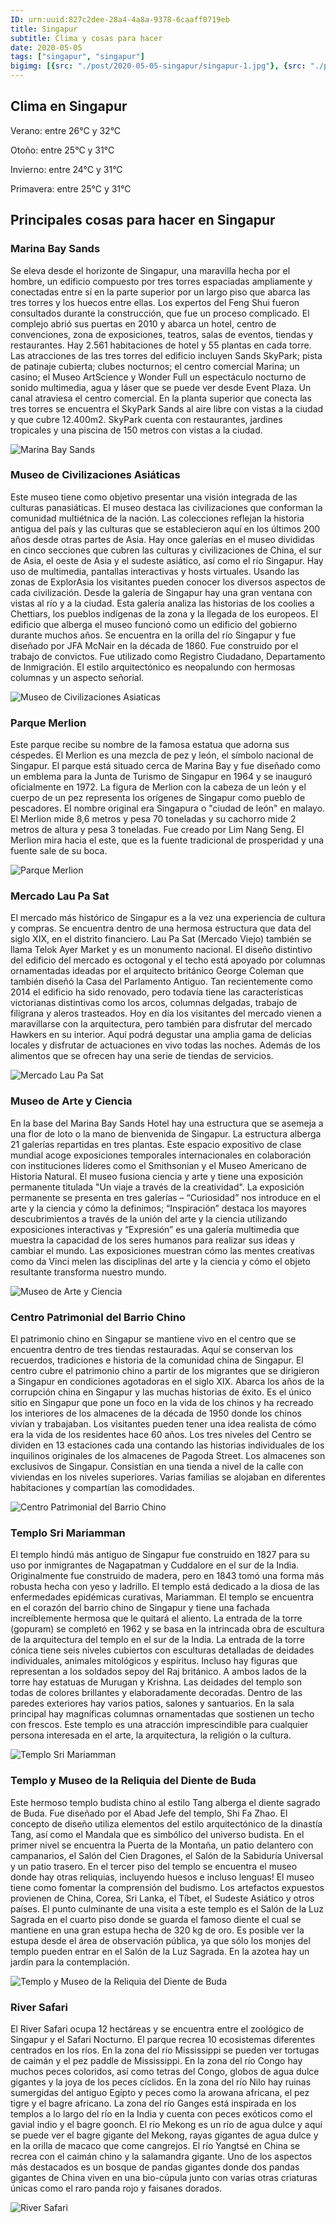 ```yaml
---
ID: urn:uuid:827c2dee-28a4-4a8a-9378-6caaff0719eb
title: Singapur
subtitle: Clima y cosas para hacer
date: 2020-05-05
tags: ["singapur", "singapur"]
bigimg: [{src: "./post/2020-05-05-singapur/singapur-1.jpg"}, {src: "./post/2020-05-05-singapur/singapur-2.jpg"}, {src: "./post/2020-05-05-singapur/singapur-3.jpg"}]
---
```

 
## Clima en Singapur
Verano: entre 26°C y 32°C
 
Otoño: entre 25°C y 31°C
 
Invierno: entre 24°C y 31°C
 
Primavera: entre 25°C y 31°C
 
## Principales cosas para hacer en Singapur
 
### Marina Bay Sands
Se eleva desde el horizonte de Singapur, una maravilla hecha por el hombre, un edificio compuesto por tres torres espaciadas ampliamente y conectadas entre sí en la parte superior por un largo piso que abarca las tres torres y los huecos entre ellas. Los expertos del Feng Shui fueron consultados durante la construcción, que fue un proceso complicado. El complejo abrió sus puertas en 2010 y abarca un hotel, centro de convenciones, zona de exposiciones, teatros, salas de eventos, tiendas y restaurantes. Hay 2.561 habitaciones de hotel y 55 plantas en cada torre. Las atracciones de las tres torres del edificio incluyen Sands SkyPark; pista de patinaje cubierta; clubes nocturnos; el centro comercial Marina; un casino; el Museo ArtScience y Wonder Full un espectáculo nocturno de sonido multimedia, agua y láser que se puede ver desde Event Plaza. Un canal atraviesa el centro comercial.  En la planta superior que conecta las tres torres se encuentra el SkyPark Sands al aire libre con vistas a la ciudad y que cubre 12.400m2. SkyPark cuenta con restaurantes, jardines tropicales y una piscina de 150 metros con vistas a la ciudad. 
 
![Marina Bay Sands](https://images.unsplash.com/photo-1516435579459-3db9e1a5e32a?w=640)
 
### Museo de Civilizaciones Asiáticas
Este museo tiene como objetivo presentar una visión integrada de las culturas panasiáticas. El museo destaca las civilizaciones que conforman la comunidad multiétnica de la nación. Las colecciones reflejan la historia antigua del país y las culturas que se establecieron aquí en los últimos 200 años desde otras partes de Asia. Hay once galerías en el museo divididas en cinco secciones que cubren las culturas y civilizaciones de China, el sur de Asia, el oeste de Asia y el sudeste asiático, así como el río Singapur. Hay uso de multimedia, pantallas interactivas y hosts virtuales. Usando las zonas de ExplorAsia los visitantes pueden conocer los diversos aspectos de cada civilización. Desde la galería de Singapur hay una gran ventana con vistas al río y a la ciudad. Esta galería analiza las historias de los coolies a Chettiars, los pueblos indígenas de la zona y la llegada de los europeos. El edificio que alberga el museo funcionó como un edificio del gobierno durante muchos años. Se encuentra en la orilla del río Singapur y fue diseñado por JFA McNair en la década de 1860. Fue construido por el trabajo de convictos. Fue utilizado como Registro Ciudadano, Departamento de Inmigración. El estilo arquitectónico es neopalundo con hermosas columnas y un aspecto señorial.
 
 
![Museo de Civilizaciones Asiaticas](./singapur-museo-de-civilizaciones-asiaticas.jpg)
 
### Parque Merlion
Este parque recibe su nombre de la famosa estatua que adorna sus céspedes. El Merlion es una mezcla de pez y león, el símbolo nacional de Singapur. El parque está situado cerca de Marina Bay y fue diseñado como un emblema para la Junta de Turismo de Singapur en 1964 y se inauguró oficialmente en 1972. La figura de Merlion con la cabeza de un león y el cuerpo de un pez representa los orígenes de Singapur como pueblo de pescadores. El nombre original era Singapura o "ciudad de león" en malayo. El Merlion mide 8,6 metros y pesa 70 toneladas y su cachorro mide 2 metros de altura y pesa 3 toneladas. Fue creado por Lim Nang Seng. El Merlion mira hacia el este, que es la fuente tradicional de prosperidad y una fuente sale de su boca.

![Parque Merlion](https://images.unsplash.com/photo-1600664356698-8a7a03598096?w=640)
 
### Mercado Lau Pa Sat
El mercado más histórico de Singapur es a la vez una experiencia de cultura y compras. Se encuentra dentro de una hermosa estructura que data del siglo XIX, en el distrito financiero. Lau Pa Sat (Mercado Viejo) también se llama Telok Ayer Market y es un monumento nacional. El diseño distintivo del edificio del mercado es octogonal y el techo está apoyado por columnas ornamentadas ideadas por el arquitecto británico George Coleman que también diseñó la Casa del Parlamento Antiguo. Tan recientemente como 2014 el edificio ha sido renovado, pero todavía tiene las características victorianas distintivas como los arcos, columnas delgadas, trabajo de filigrana y aleros trasteados. Hoy en día los visitantes del mercado vienen a maravillarse con la arquitectura, pero también para disfrutar del mercado Hawkers en su interior. Aquí podrá degustar una amplia gama de delicias locales y disfrutar de actuaciones en vivo todas las noches. Además de los alimentos que se ofrecen hay una serie de tiendas de servicios.
 
 
![Mercado Lau Pa Sat](https://images.unsplash.com/photo-1500956505867-124082952502?w=640)
 
### Museo de Arte y Ciencia
En la base del Marina Bay Sands Hotel hay una estructura que se asemeja a una flor de loto o la mano de bienvenida de Singapur. La estructura alberga 21 galerías repartidas en tres plantas. Este espacio expositivo de clase mundial acoge exposiciones temporales internacionales en colaboración con instituciones líderes como el Smithsonian y el Museo Americano de Historia Natural. El museo fusiona ciencia y arte y tiene una exposición permanente titulada "Un viaje a través de la creatividad". La exposición permanente se presenta en tres galerías – “Curiosidad” nos introduce en el arte y la ciencia y cómo la definimos; “Inspiración” destaca los mayores descubrimientos a través de la unión del arte y la ciencia utilizando exposiciones interactivas y “Expresión” es una galería multimedia que muestra la capacidad de los seres humanos para realizar sus ideas y cambiar el mundo. Las exposiciones muestran cómo las mentes creativas como da Vinci melen las disciplinas del arte y la ciencia y cómo el objeto resultante transforma nuestro mundo.
 
![Museo de Arte y Ciencia](https://images.unsplash.com/photo-1560754558-e8e3d9ab99e1?w=640)
 
### Centro Patrimonial del Barrio Chino
El patrimonio chino en Singapur se mantiene vivo en el centro que se encuentra dentro de tres tiendas restauradas. Aquí se conservan los recuerdos, tradiciones e historia de la comunidad china de Singapur. El centro cubre el patrimonio chino a partir de los migrantes que se dirigieron a Singapur en condiciones agotadoras en el siglo XIX. Abarca los años de la corrupción china en Singapur y las muchas historias de éxito. Es el único sitio en Singapur que pone un foco en la vida de los chinos y ha recreado los interiores de los almacenes de la década de 1950 donde los chinos vivían y trabajaban. Los visitantes pueden tener una idea realista de cómo era la vida de los residentes hace 60 años. Los tres niveles del Centro se dividen en 13 estaciones cada una contando las historias individuales de los inquilinos originales de los almacenes de Pagoda Street. Los almacenes son exclusivos de Singapur. Consistían en una tienda a nivel de la calle con viviendas en los niveles superiores. Varias familias se alojaban en diferentes habitaciones y compartían las comodidades. 
 
 
![Centro Patrimonial del Barrio Chino](https://images.unsplash.com/photo-1494211870102-df67df81b14c?w=640)

### Templo Sri Mariamman
El templo hindú más antiguo de Singapur fue construido en 1827 para su uso por inmigrantes de Nagapatman y Cuddalore en el sur de la India. Originalmente fue construido de madera, pero en 1843 tomó una forma más robusta hecha con yeso y ladrillo. El templo está dedicado a la diosa de las enfermedades epidémicas curativas, Mariamman. El templo se encuentra en el corazón del barrio chino de Singapur y tiene una fachada increíblemente hermosa que le quitará el aliento. La entrada de la torre (gopuram) se completó en 1962 y se basa en la intrincada obra de escultura de la arquitectura del templo en el sur de la India. La entrada de la torre cónica tiene seis niveles cubiertos con esculturas detalladas de deidades individuales, animales mitológicos y espíritus. Incluso hay figuras que representan a los soldados sepoy del Raj británico. A ambos lados de la torre hay estatuas de Murugan y Krishna. Las deidades del templo son todas de colores brillantes y elaboradamente decoradas. Dentro de las paredes exteriores hay varios patios, salones y santuarios. En la sala principal hay magníficas columnas ornamentadas que sostienen un techo con frescos. Este templo es una atracción imprescindible para cualquier persona interesada en el arte, la arquitectura, la religión o la cultura. 
 
 
![Templo Sri Mariamman](https://images.unsplash.com/photo-1563623878555-43e63ceb1256?w=640)
 
 
### Templo y Museo de la Reliquia del Diente de Buda
Este hermoso templo budista chino al estilo Tang alberga el diente sagrado de Buda. Fue diseñado por el Abad Jefe del templo, Shi Fa Zhao. El concepto de diseño utiliza elementos del estilo arquitectónico de la dinastía Tang, así como el Mandala que es simbólico del universo budista. En el primer nivel se encuentra la Puerta de la Montaña, un patio delantero con campanarios, el Salón del Cien Dragones, el Salón de la Sabiduría Universal y un patio trasero. En el tercer piso del templo se encuentra el museo donde hay otras reliquias, incluyendo huesos e incluso lenguas! El museo tiene como fomentar la comprensión del budismo. Los artefactos expuestos provienen de China, Corea, Sri Lanka, el Tíbet, el Sudeste Asiático y otros países. El punto culminante de una visita a este templo es el Salón de la Luz Sagrada en el cuarto piso donde se guarda el famoso diente el cual se mantiene en una gran estupa hecha de 320 kg de oro. Es posible ver la estupa desde el área de observación pública, ya que sólo los monjes del templo pueden entrar en el Salón de la Luz Sagrada. En la azotea hay un jardín para la contemplación. 
 
 
![Templo y Museo de la Reliquia del Diente de Buda](https://images.unsplash.com/photo-1505230960573-7dbc536e8346?w=640)
 
### River Safari
El River Safari ocupa 12 hectáreas y se encuentra entre el zoológico de Singapur y el Safari Nocturno. El parque recrea 10 ecosistemas diferentes centrados en los ríos. En la zona del río Mississippi se pueden ver tortugas de caimán y el pez paddle de Mississippi. En la zona del río Congo hay muchos peces coloridos, así como tetras del Congo, globos de agua dulce gigantes y la joya de los peces cíclidos. En la zona del río Nilo hay ruinas sumergidas del antiguo Egipto y peces como la arowana africana, el pez tigre y el bagre africano. La zona del río Ganges está inspirada en los templos a lo largo del río en la India y cuenta con peces exóticos como el gavial indio y el bagre goonch. El río Mekong es un río de agua dulce y aquí se puede ver el bagre gigante del Mekong, rayas gigantes de agua dulce y en la orilla de macaco que come cangrejos.  El río Yangtsé en China se recrea con el caimán chino y la salamandra gigante. Uno de los aspectos más destacados es un bosque de pandas gigantes donde dos pandas gigantes de China viven en una bio-cúpula junto con varias otras criaturas únicas como el raro panda rojo y faisanes dorados.
 
 
![River Safari](https://images.unsplash.com/photo-1507318584470-a67407ebe29a?w=640)

